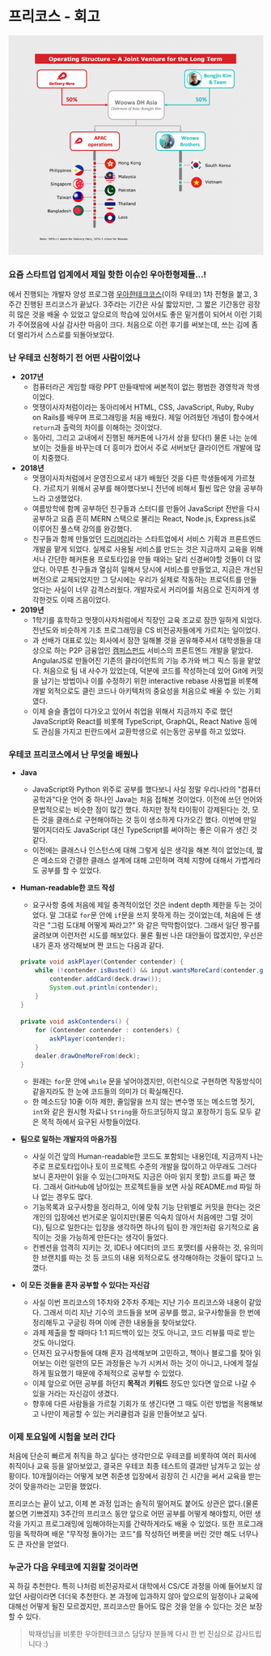 # 프리코스 - 회고

![](../../.gitbook/assets/62e8c6c2-e4d4-47d3-af62-299da16044da-800x688.png)

### 요즘 스타트업 업계에서 제일 핫한 이슈인 우아한형제들...!

에서 진행되는 개발자 양성 프로그램 [우아한테크코스](https://woowacourse.github.io/)(이하 우테코) 1차 전형을 붙고, 3주간 진행된 프리코스가 끝났다. 3주라는 기간은 사실 짧았지만, 그 짧은 기간동안 굉장히 많은 것을 배울 수 있었고 앞으로의 학습에 있어서도 좋은 밑거름이 되어서 이런 기회가 주어졌음에 사실 감사한 마음이 크다. 처음으로 이런 후기를 써보는데, 쓰는 김에 좀 더 멀리가서 스스로를 되돌아보았다.

### 난 우테코 신청하기 전 어떤 사람이었나

* **2017년**
  * 컴퓨터라곤 게임할 때랑 PPT 만들때밖에 써본적이 없는 평범한 경영학과 학생이었다.
  * 멋쟁이사자처럼이라는 동아리에서 HTML, CSS, JavaScript, Ruby, Ruby on Rails를 배우며 프로그래밍을 처음 배웠다. 제일 어려웠던 개념이 함수에서 `return`과 출력의 차이를 이해하는 것이었다.
  * 동아리, 그리고 교내에서 진행된 해커톤에 나가서 상을 탔다(!) 물론 나는 눈에 보이는 것들을 바꾸는데 더 흥미가 컸어서 주로 서버보단 클라이언트 개발에 많이 치중했다.
* **2018년**
  * 멋쟁이사자처럼에서 운영진으로서 내가 배웠던 것을 다른 학생들에게 가르쳤다. 가르치기 위해서 공부를 해야했다보니 전년에 비해서 훨씬 많은 양을 공부하느라 고생했었다.
  * 여름방학에 함께 공부하던 친구들과 스터디를 만들어 JavaScript 전반을 다시 공부하고 요즘 흔히 MERN 스택으로 불리는 React, Node.js, Express.js로 이루어진 풀스택 강의를 완강했다.
  * 친구들과 함께 만들었던 [드리머리](https://dreamary.net/)라는 스타트업에서 서비스 기획과 프론트엔드 개발을 맡게 되었다. 실제로 사용될 서비스를 만드는 것은 지금까지 교육을 위해서나 간단한 해커톤용 프로토타입을 만들 때와는 달리 신경써야할 것들이 더 많았다. 아무튼 친구들과 열심히 일해서 당시에 서비스를 만들었고, 지금은 개선된 버전으로 교체되었지만 그 당시에는 우리가 실제로 작동하는 프로덕트를 만들었다는 사실이 너무 감격스러웠다. 개발자로서 커리어를 처음으로 진지하게 생각한것도 이때 즈음이었다.
* **2019년**
  * 1학기를 휴학하고 멋쟁이사자처럼에서 직장인 교육 조교로 잠깐 일하게 되었다. 전년도와 비슷하게 기초 프로그래밍을 CS 비전공자들에게 가르치는 일이었다.
  * 과 선배가 대표로 있는 회사에서 잠깐 일해볼 것을 권유해주셔서 대학생들을 대상으로 하는 P2P 금융업인 [캠퍼스펀드](https://campusfund.net/) 서비스의 프론트엔드 개발을 맡았다. AngularJS로 만들어진 기존의 클라이언트의 기능 추가와 버그 픽스 등을 맡았다. 처음으로 팀 내 사수가 있었는데, 덕분에 코드를 작성하는데 있어 Git에 커밋을 남기는 방법이나 이를 수정하기 위한 interactive rebase 사용법을 비롯해 개발 외적으로도 클린 코드나 아키텍처의 중요성을 처음으로 배울 수 있는 기회였다.
  * 이제 슬슬 졸업이 다가오고 있어서 취업을 위해서 지금까지 주로 했던 JavaScript와 React를 비롯해 TypeScript, GraphQL, React Native 등에도 관심을 가지고 핀란드에서 교환학생으로 쉬는동안 공부를 하고 있었다.

### 우테코 프리코스에서 난 무엇을 배웠나

* **Java**
  * JavaScript와 Python 위주로 공부를 했다보니 사실 정말 우리나라의 "컴퓨터공학과"다운 언어 중 하나인 Java는 처음 접해본 것이었다. 이전에 쓰던 언어와 문법적으로는 비슷한 점이 많긴 했다. 하지만 정적 타이핑이 강제된다는 것, 모든 것을 클래스로 구현해야하는 것 등이 생소하게 다가오긴 했다. 이번에 만일 떨어지더라도 JavaScript 대신 TypeScript를 써야하는 좋은 이유가 생긴 것 같다.
  * 이전에는 클래스나 인스턴스에 대해 그렇게 싶은 생각을 해본 적이 없었는데, 짧은 메소드와 간결한 클래스 설계에 대해 고민하며 객체 지향에 대해서 가볍게라도 공부를 할 수 있었다.
*   **Human-readable한 코드 작성**

    * 요구사항 중에 처음에 제일 충격적이었던 것은 indent depth 제한을 두는 것이었다. 말 그대로 `for`문 안에 `if`문을 쓰지 못하게 하는 것이었는데, 처음에 든 생각은 "그럼 도대체 어떻게 짜라고?" 와 같은 막막함이었다. 그래서 일단 짱구를 굴려보며 이런저런 시도를 해보았다. 물론 훨씬 나은 대안들이 많겠지만, 우선은 내가 혼자 생각해보며 짠 코드는 다음과 같다.

    ```java
    private void askPlayer(Contender contender) {
        while (!contender.isBusted() && input.wantsMoreCard(contender.getName())) {
            contender.addCard(deck.draw());
            System.out.println(contender);
        }
    }

    private void askContenders() {
        for (Contender contender : contenders) {
            askPlayer(contender);
        }
        dealer.drawOneMoreFrom(deck);
    }
    ```

    * 원래는 `for`문 안에 `while` 문을 넣어야겠지만, 이런식으로 구현하면 작동방식이 같을지라도 한 눈에 코드들의 의미가 더 확실해진다.
    * 한 메소드당 10줄 이하 제한, 줄임말을 쓰지 않는 변수명 또는 메소드명 짓기, `int`와 같은 원시형 자료나 `String`을 하드코딩하지 않고 포장하기 등도 모두 같은 목적 하에서 요구된 사항들이었다.
* **팀으로 일하는 개발자의 마음가짐**
  * 사실 이건 앞의 Human-readable한 코드도 포함되는 내용인데, 지금까지 나는 주로 프로토타입이나 토이 프로젝트 수준의 개발을 많이하고 아무래도 그러다보니 혼자만이 읽을 수 있는(그마저도 지금은 아마 읽지 못할) 코드를 짜곤 했다. 그래서 GitHub에 남아있는 프로젝트들을 보면 사실 README.md 파일 하나 없는 경우도 많다.
  * 기능목록과 요구사항을 정리하고, 이에 맞춰 기능 단위별로 커밋을 한다는 것은 개인의 입장에선 번거로운 일이지만(물론 익숙치 않아서 처음에만 그럴 것이다), 팀으로 일한다는 입장을 생각하면 하나의 팀이 한 개인처럼 유기적으로 움직이는 것을 가능하게 만든다는 생각이 들었다.
  * 컨벤션을 엄격히 지키는 것, IDE나 에디터의 코드 포맷터를 사용하는 것, 유의미한 브랜치를 따는 것 등 코드의 내용 외적으로도 생각해야하는 것들이 많다고 느꼈다.
* **이 모든 것들을 혼자 공부할 수 있다는 자신감**
  * 사실 이번 프리코스의 1주차와 2주차 주제는 지난 기수 프리코스와 내용이 같았다. 그래서 미리 지난 기수의 코드들을 보며 공부를 했고, 요구사항들을 한 번에 정리해두고 구글링 하며 이에 관한 내용들을 찾아보았다.
  * 과제 제출을 할 때마다 1:1 피드백이 있는 것도 아니고, 코드 리뷰를 따로 받는 것도 아니었다.
  * 던져진 요구사항들에 대해 혼자 검색해보며 고민하고, 책이나 블로그를 찾아 읽어보는 이런 일련의 모든 과정들은 누가 시켜서 하는 것이 아니고, 나에게 절실하게 필요했기 때문에 주체적으로 공부할 수 있었다.
  * 이제 앞으로 어떤 공부를 하던지 **목적**과 **키워드** 정도만 있다면 앞으로 나갈 수 있을 거라는 자신감이 생겼다.
  * 향후에 다른 사람들을 가르칠 기회가 또 생긴다면 그 때도 이런 방법을 적용해보고 나만이 제공할 수 있는 커리큘럼과 길을 만들어보고 싶다.

### 이제 토요일에 시험을 보러 간다

처음에 단순히 빠르게 취직을 하고 싶다는 생각만으로 우테코를 비롯하여 여러 회사에 취직이나 교육 등을 알아보았고, 결국은 우테코 최종 테스트의 결과만 남겨두고 있는 상황이다. 10개월이라는 어떻게 보면 취준생 입장에서 굉장히 긴 시간을 써서 교육을 받는 것이 맞을까라는 고민을 했었다.

프리코스는 끝이 났고, 이제 본 과정 입과는 솔직히 떨어져도 붙어도 상관은 없다.(물론 붙으면 기쁘겠지) 3주간의 프리코스 동안 앞으로 어떤 공부를 어떻게 해야할지, 어떤 생각을 가지고 프로그래밍에 임해야하는지를 간략하게라도 배울 수 있었다. 또한 프로그래밍을 독학하며 배운 "무작정 돌아가는 코드"를 작성하던 버릇을 버린 것만 해도 너무나도 큰 자산을 얻었다.

### 누군가 다음 우테코에 지원할 것이라면

꼭 하길 추천한다. 특히 나처럼 비전공자로서 대학에서 CS/CE 과정을 아예 들어보지 않았던 사람이라면 더더욱 추천한다. 본 과정에 입과하지 않아 앞으로의 일정이나 교육에 대해선 어떻게 될진 모르겠지만, 프리코스만 들어도 많은 것을 얻을 수 있다는 것은 보장할 수 있다.

> 박재성님을 비롯한 우아한테크코스 담당자 분들께 다시 한 번 진심으로 감사드립니다 :)
